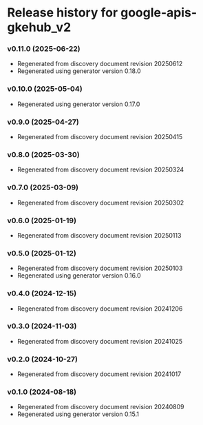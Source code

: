 # Release history for google-apis-gkehub_v2

### v0.11.0 (2025-06-22)

* Regenerated from discovery document revision 20250612
* Regenerated using generator version 0.18.0

### v0.10.0 (2025-05-04)

* Regenerated using generator version 0.17.0

### v0.9.0 (2025-04-27)

* Regenerated from discovery document revision 20250415

### v0.8.0 (2025-03-30)

* Regenerated from discovery document revision 20250324

### v0.7.0 (2025-03-09)

* Regenerated from discovery document revision 20250302

### v0.6.0 (2025-01-19)

* Regenerated from discovery document revision 20250113

### v0.5.0 (2025-01-12)

* Regenerated from discovery document revision 20250103
* Regenerated using generator version 0.16.0

### v0.4.0 (2024-12-15)

* Regenerated from discovery document revision 20241206

### v0.3.0 (2024-11-03)

* Regenerated from discovery document revision 20241025

### v0.2.0 (2024-10-27)

* Regenerated from discovery document revision 20241017

### v0.1.0 (2024-08-18)

* Regenerated from discovery document revision 20240809
* Regenerated using generator version 0.15.1

